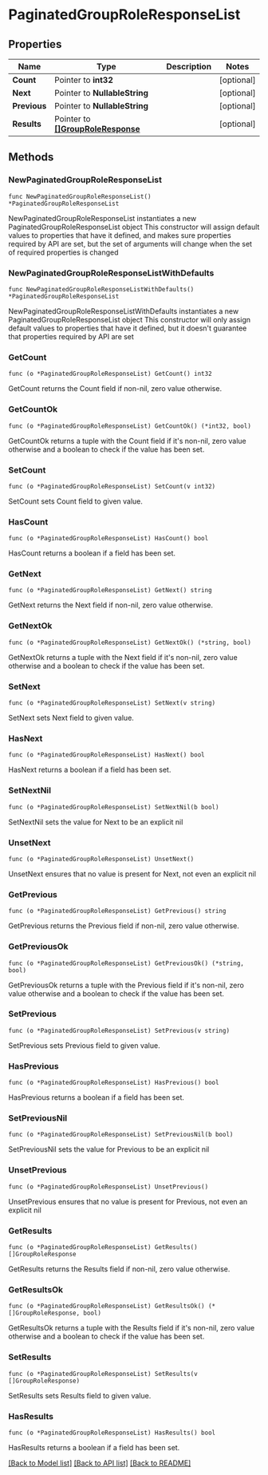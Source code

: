 # PaginatedGroupRoleResponseList

## Properties

Name | Type | Description | Notes
------------ | ------------- | ------------- | -------------
**Count** | Pointer to **int32** |  | [optional] 
**Next** | Pointer to **NullableString** |  | [optional] 
**Previous** | Pointer to **NullableString** |  | [optional] 
**Results** | Pointer to [**[]GroupRoleResponse**](GroupRoleResponse.md) |  | [optional] 

## Methods

### NewPaginatedGroupRoleResponseList

`func NewPaginatedGroupRoleResponseList() *PaginatedGroupRoleResponseList`

NewPaginatedGroupRoleResponseList instantiates a new PaginatedGroupRoleResponseList object
This constructor will assign default values to properties that have it defined,
and makes sure properties required by API are set, but the set of arguments
will change when the set of required properties is changed

### NewPaginatedGroupRoleResponseListWithDefaults

`func NewPaginatedGroupRoleResponseListWithDefaults() *PaginatedGroupRoleResponseList`

NewPaginatedGroupRoleResponseListWithDefaults instantiates a new PaginatedGroupRoleResponseList object
This constructor will only assign default values to properties that have it defined,
but it doesn't guarantee that properties required by API are set

### GetCount

`func (o *PaginatedGroupRoleResponseList) GetCount() int32`

GetCount returns the Count field if non-nil, zero value otherwise.

### GetCountOk

`func (o *PaginatedGroupRoleResponseList) GetCountOk() (*int32, bool)`

GetCountOk returns a tuple with the Count field if it's non-nil, zero value otherwise
and a boolean to check if the value has been set.

### SetCount

`func (o *PaginatedGroupRoleResponseList) SetCount(v int32)`

SetCount sets Count field to given value.

### HasCount

`func (o *PaginatedGroupRoleResponseList) HasCount() bool`

HasCount returns a boolean if a field has been set.

### GetNext

`func (o *PaginatedGroupRoleResponseList) GetNext() string`

GetNext returns the Next field if non-nil, zero value otherwise.

### GetNextOk

`func (o *PaginatedGroupRoleResponseList) GetNextOk() (*string, bool)`

GetNextOk returns a tuple with the Next field if it's non-nil, zero value otherwise
and a boolean to check if the value has been set.

### SetNext

`func (o *PaginatedGroupRoleResponseList) SetNext(v string)`

SetNext sets Next field to given value.

### HasNext

`func (o *PaginatedGroupRoleResponseList) HasNext() bool`

HasNext returns a boolean if a field has been set.

### SetNextNil

`func (o *PaginatedGroupRoleResponseList) SetNextNil(b bool)`

 SetNextNil sets the value for Next to be an explicit nil

### UnsetNext
`func (o *PaginatedGroupRoleResponseList) UnsetNext()`

UnsetNext ensures that no value is present for Next, not even an explicit nil
### GetPrevious

`func (o *PaginatedGroupRoleResponseList) GetPrevious() string`

GetPrevious returns the Previous field if non-nil, zero value otherwise.

### GetPreviousOk

`func (o *PaginatedGroupRoleResponseList) GetPreviousOk() (*string, bool)`

GetPreviousOk returns a tuple with the Previous field if it's non-nil, zero value otherwise
and a boolean to check if the value has been set.

### SetPrevious

`func (o *PaginatedGroupRoleResponseList) SetPrevious(v string)`

SetPrevious sets Previous field to given value.

### HasPrevious

`func (o *PaginatedGroupRoleResponseList) HasPrevious() bool`

HasPrevious returns a boolean if a field has been set.

### SetPreviousNil

`func (o *PaginatedGroupRoleResponseList) SetPreviousNil(b bool)`

 SetPreviousNil sets the value for Previous to be an explicit nil

### UnsetPrevious
`func (o *PaginatedGroupRoleResponseList) UnsetPrevious()`

UnsetPrevious ensures that no value is present for Previous, not even an explicit nil
### GetResults

`func (o *PaginatedGroupRoleResponseList) GetResults() []GroupRoleResponse`

GetResults returns the Results field if non-nil, zero value otherwise.

### GetResultsOk

`func (o *PaginatedGroupRoleResponseList) GetResultsOk() (*[]GroupRoleResponse, bool)`

GetResultsOk returns a tuple with the Results field if it's non-nil, zero value otherwise
and a boolean to check if the value has been set.

### SetResults

`func (o *PaginatedGroupRoleResponseList) SetResults(v []GroupRoleResponse)`

SetResults sets Results field to given value.

### HasResults

`func (o *PaginatedGroupRoleResponseList) HasResults() bool`

HasResults returns a boolean if a field has been set.


[[Back to Model list]](../README.md#documentation-for-models) [[Back to API list]](../README.md#documentation-for-api-endpoints) [[Back to README]](../README.md)


